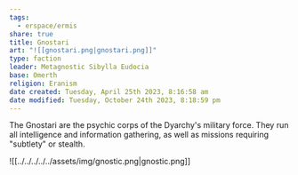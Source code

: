 ```yaml
---
tags:
  - erspace/ermis
share: true
title: Gnostari
art: "![[gnostari.png|gnostari.png]]"
type: faction
leader: Metagnostic Sibylla Eudocia
base: Omerth 
religion: Eranism
date created: Tuesday, April 25th 2023, 8:16:58 am
date modified: Tuesday, October 24th 2023, 8:18:59 pm
---
```


The Gnostari are the psychic corps of the Dyarchy's military force. They run all intelligence and information gathering, as well as missions requiring "subtlety" or stealth. 

![[../../../../../assets/img/gnostic.png|gnostic.png]]
